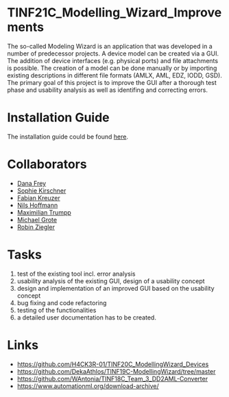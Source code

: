 # TINF21C_Modelling_Wizard_Improvements
The so-called Modeling Wizard is an application that was developed in a number of predecessor projects.
A device model can be created via a GUI. The addition of device interfaces (e.g. physical ports) and file attachments is possible. 
The creation of a model can be done manually or by importing existing descriptions in different file formats (AMLX, AML, EDZ, IODD, GSD).
The primary goal of this project is to improve the GUI after a thorough test phase and usability analysis as well as identifing and correcting errors.

# Installation Guide
The installation guide could be found [here](https://github.com/robinziegler/TINF21C_Team4_Modelling_Wizard_Improvements/wiki/Instruction).

# Collaborators
- [Dana Frey](https://github.com/DanaFrey)
- [Sophie Kirschner](https://github.com/sophiekirschner)
- [Fabian Kreuzer](https://github.com/Fabiankreuzer)
- [Nils Hoffmann](https://github.com/HoffmannNils)
- [Maximilian Trumpp](https://github.com/maximiliantrumpp)
- [Michael Grote](https://github.com/michi3214)
- [Robin Ziegler](https://github.com/robinziegler)


# Tasks
1. test of the existing tool incl. error analysis
2. usability analysis of the existing GUI, design of a usability concept
3. design and implementation of an improved GUI based on the usability concept
4. bug fixing and code refactoring
5. testing of the functionalities
6. a detailed user documentation has to be created.


# Links
- https://github.com/H4CK3R-01/TINF20C_ModellingWizard_Devices
- https://github.com/DekaAthlos/TINF19C-ModellingWizard/tree/master
- https://github.com/WAntonia/TINF18C_Team_3_DD2AML-Converter
- https://www.automationml.org/download-archive/

